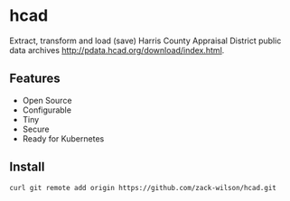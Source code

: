 # hcad

Extract, transform and load (save) Harris County Appraisal District public data archives <http://pdata.hcad.org/download/index.html>.

## Features

- Open Source
- Configurable
- Tiny
- Secure
- Ready for Kubernetes

## Install

```.sh
curl git remote add origin https://github.com/zack-wilson/hcad.git
```
